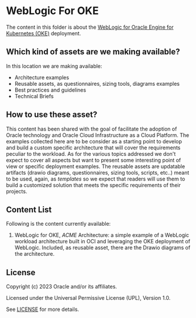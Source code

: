 # WebLogic For OKE

The content in this folder is about the [WebLogic for Oracle Engine for Kubernetes (OKE)](https://docs.oracle.com/en/cloud/paas/weblogic-container/index.html) deployment.


## Which kind of assets are we making available?

In this location we are making available:

- Architecture examples 
- Reusable assets, as questionnaires, sizing tools, diagrams examples
- Best practices and guidelines
- Technical Briefs 

## How to use these asset?

This content has been shared with the goal of facilitate the adoption of Oracle technology and Oracle Cloud Infrastructure as a Cloud Platform.
The examples collected here are to be consider as a starting point to develop and build a custom specific architecture that will cover the requirements
peculiar to the workload. As for the various topics addressed we don't expect to cover all aspects but want to present some interesting point of
view or specific deployment examples. The reusable assets are updatable artifacts (drawio diagrams, questionnaires, sizing tools, scripts, etc..)
meant to be used, again, as _templates_ so we expect that readers will use them to build a customized solution that meets the specific requirements
of their projects.

## Content List  

Following is the content currently available:

1. WebLogic for OKE, _ACME_ Architecture: a simple example of a WebLogic workload architecture built in OCI and leveraging the OKE deployment of WebLogic. Included, as reusable asset, there are the Drawio 
diagrams of the architecture. 


## License

Copyright (c) 2023 Oracle and/or its affiliates.

Licensed under the Universal Permissive License (UPL), Version 1.0.

See [LICENSE](LICENSE) for more details.